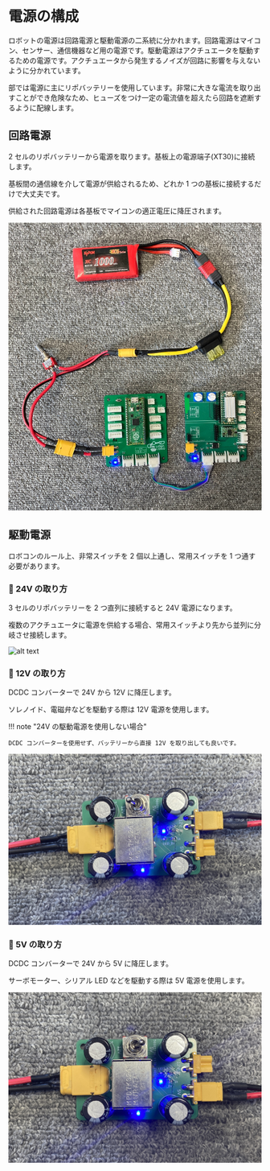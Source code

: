 # 電源の構成

ロボットの電源は回路電源と駆動電源の二系統に分かれます。回路電源はマイコン、センサー、通信機器など用の電源です。駆動電源はアクチュエータを駆動するための電源です。アクチュエータから発生するノイズが回路に影響を与えないように分かれています。

部では電源に主にリポバッテリーを使用しています。非常に大きな電流を取り出すことができ危険なため、ヒューズをつけ一定の電流値を超えたら回路を遮断するように配線します。

## 回路電源

2 セルのリポバッテリーから電源を取ります。基板上の電源端子(XT30)に接続します。

基板間の通信線を介して電源が供給されるため、どれか 1 つの基板に接続するだけで大丈夫です。

供給された回路電源は各基板でマイコンの適正電圧に降圧されます。

![alt text](circuit_src.jpg)

## 駆動電源

ロボコンのルール上、非常スイッチを 2 個以上通し、常用スイッチを 1 つ通す必要があります。

### 🌟 24V の取り方

3 セルのリポバッテリーを 2 つ直列に接続すると 24V 電源になります。

複数のアクチュエータに電源を供給する場合、常用スイッチより先から並列に分岐させ接続します。

![alt text](24v.jpg)

### 🌟 12V の取り方

DCDC コンバーターで 24V から 12V に降圧します。

ソレノイド、電磁弁などを駆動する際は 12V 電源を使用します。

!!! note "24V の駆動電源を使用しない場合"

    DCDC コンバーターを使用せず、バッテリーから直接 12V を取り出しても良いです。

![alt text](12v.jpg)

### 🌟 5V の取り方

DCDC コンバーターで 24V から 5V に降圧します。

サーボモーター、シリアル LED などを駆動する際は 5V 電源を使用します。

![alt text](5v.jpg)
